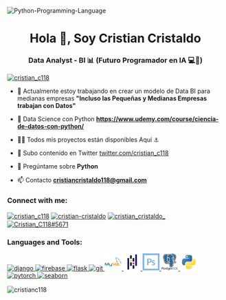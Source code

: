 ![Python-Programming-Language](https://user-images.githubusercontent.com/98475802/213811810-3b4c3df8-0298-4a0a-95b8-680486906347.png)

<h1 align="center">Hola 👋, Soy Cristian Cristaldo</h1>
<h3 align="center">Data Analyst - BI 📊 (Futuro Programador en IA 💻🦾)</h3>

<p align="left"> <a href="https://twitter.com/cristian_c118" target="blank"><img src="https://img.shields.io/twitter/follow/cristian_c118?logo=twitter&style=for-the-badge" alt="cristian_c118" /></a> </p>

- 🔭 Actualmente estoy trabajando en crear un modelo de Data BI para medianas empresas **"Incluso las Pequeñas y Medianas Empresas trabajan con Datos"**

- 🌱 Data Science con Python **https://www.udemy.com/course/ciencia-de-datos-con-python/**

- 👨‍💻 Todos mis proyectos están disponibles Aquí ⚓

- 📝 Subo contenido en Twitter [twitter.com/cristian_c118](twitter.com/cristian_c118)

- 💬 Pregúntame sobre **Python**

- 📫 Contacto **cristiancristaldo118@gmail.com**

<h3 align="left">Connect with me:</h3>
<p align="left">
<a href="https://twitter.com/cristian_c118" target="blank"><img align="center" src="https://raw.githubusercontent.com/rahuldkjain/github-profile-readme-generator/master/src/images/icons/Social/twitter.svg" alt="cristian_c118" height="30" width="40" /></a>
<a href="https://linkedin.com/in/cristian-cristaldo" target="blank"><img align="center" src="https://raw.githubusercontent.com/rahuldkjain/github-profile-readme-generator/master/src/images/icons/Social/linked-in-alt.svg" alt="cristian-cristaldo" height="30" width="40" /></a>
<a href="https://instagram.com/cristian_cristaldo_" target="blank"><img align="center" src="https://raw.githubusercontent.com/rahuldkjain/github-profile-readme-generator/master/src/images/icons/Social/instagram.svg" alt="cristian_cristaldo_" height="30" width="40" /></a>
<a href="https://discord.gg/Cristian_C118#5671" target="blank"><img align="center" src="https://raw.githubusercontent.com/rahuldkjain/github-profile-readme-generator/master/src/images/icons/Social/discord.svg" alt="Cristian_C118#5671" height="30" width="40" /></a>
</p>

<h3 align="left">Languages and Tools:</h3>
<p align="left"> <a href="https://www.djangoproject.com/" target="_blank" rel="noreferrer"> <img src="https://cdn.worldvectorlogo.com/logos/django.svg" alt="django" width="40" height="40"/> </a> <a href="https://firebase.google.com/" target="_blank" rel="noreferrer"> <img src="https://www.vectorlogo.zone/logos/firebase/firebase-icon.svg" alt="firebase" width="40" height="40"/> </a> <a href="https://flask.palletsprojects.com/" target="_blank" rel="noreferrer"> <img src="https://www.vectorlogo.zone/logos/pocoo_flask/pocoo_flask-icon.svg" alt="flask" width="40" height="40"/> </a> <a href="https://git-scm.com/" target="_blank" rel="noreferrer"> <img src="https://www.vectorlogo.zone/logos/git-scm/git-scm-icon.svg" alt="git" width="40" height="40"/> </a> <a href="https://www.mysql.com/" target="_blank" rel="noreferrer"> <img src="https://raw.githubusercontent.com/devicons/devicon/master/icons/mysql/mysql-original-wordmark.svg" alt="mysql" width="40" height="40"/> </a> <a href="https://pandas.pydata.org/" target="_blank" rel="noreferrer"> <img src="https://raw.githubusercontent.com/devicons/devicon/2ae2a900d2f041da66e950e4d48052658d850630/icons/pandas/pandas-original.svg" alt="pandas" width="40" height="40"/> </a> <a href="https://www.photoshop.com/en" target="_blank" rel="noreferrer"> <img src="https://raw.githubusercontent.com/devicons/devicon/master/icons/photoshop/photoshop-line.svg" alt="photoshop" width="40" height="40"/> </a> <a href="https://www.postgresql.org" target="_blank" rel="noreferrer"> <img src="https://raw.githubusercontent.com/devicons/devicon/master/icons/postgresql/postgresql-original-wordmark.svg" alt="postgresql" width="40" height="40"/> </a> <a href="https://www.python.org" target="_blank" rel="noreferrer"> <img src="https://raw.githubusercontent.com/devicons/devicon/master/icons/python/python-original.svg" alt="python" width="40" height="40"/> </a> <a href="https://pytorch.org/" target="_blank" rel="noreferrer"> <img src="https://www.vectorlogo.zone/logos/pytorch/pytorch-icon.svg" alt="pytorch" width="40" height="40"/> </a> <a href="https://seaborn.pydata.org/" target="_blank" rel="noreferrer"> <img src="https://seaborn.pydata.org/_images/logo-mark-lightbg.svg" alt="seaborn" width="40" height="40"/> </a> </p>

<p><img align="center" src="https://github-readme-stats.vercel.app/api/top-langs?username=cristianc118&show_icons=true&locale=en&layout=compact" alt="cristianc118" /></p>
